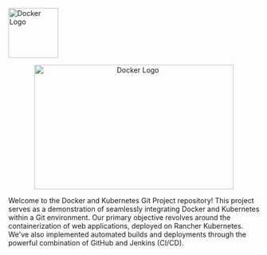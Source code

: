 <p align="left" >
  <img src="https://cdn.worldvectorlogo.com/logos/docker.svg" alt="Docker Logo"  width="100" height="100">
</p>

<p align="center" >
  <img src="https://1000logos.net/wp-content/uploads/2022/07/Kubernetes-Logo.jpg" alt="Docker Logo"  width="400" height="250">
</p>

Welcome to the Docker and Kubernetes Git Project repository! This project serves as a demonstration of seamlessly integrating Docker and Kubernetes within a Git environment. Our primary objective revolves around the containerization of web applications, deployed on Rancher Kubernetes. We've also implemented automated builds and deployments through the powerful combination of GitHub and Jenkins (CI/CD).
